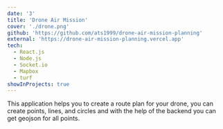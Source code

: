 ```yaml
---
date: '3'
title: 'Drone Air Mission'
cover: './drone.png'
github: 'https://github.com/ats1999/drone-air-mission-planning'
external: 'https://drone-air-mission-planning.vercel.app'
tech:
  - React.js
  - Node.js
  - Socket.io
  - Mapbox
  - turf
showInProjects: true
---
```


This application helps you to create a route plan for your drone, you can create points, lines, and circles and with the help of the backend you can get geojson for all points.
